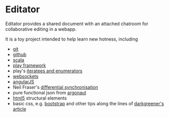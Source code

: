 Editator
========

Editator provides a shared document with an attached chatroom for collaborative editing in a webapp.

It is a toy project intended to help learn new hotness, including
- [git](http://git-scm.com/)
- [github](https://github.com/)
- [scala](http://www.scala-lang.org/)
- [play framework](http://www.playframework.com/)
- play's [iteratees and enumerators](http://www.playframework.com/documentation/latest/Iteratees)
- [websockets](http://tools.ietf.org/html/rfc6455/)
- [angularJS](http://angularjs.org/)
- Neil Fraser's [differential synchronisation](http://neil.fraser.name/writing/sync/)
- pure functional json from [argonaut](http://argonaut.io/)
- [html5](http://diveintohtml5.info/) structural elements
- basic css, e.g. [bootstrap](http://twitter.github.io/bootstrap/) and other tips along the lines of [darkgreener's article](http://24ways.org/2012/how-to-make-your-site-look-half-decent/)

